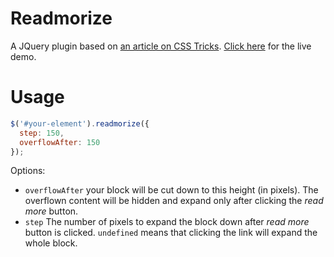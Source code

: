 # Readmorize

A JQuery plugin based on [an article on CSS Tricks](https://css-tricks.com/text-fade-read-more/). [Click here](https://jannis-baratheon.github.io/readmorize/example/) for the live demo.

# Usage

```javascript
$('#your-element').readmorize({
  step: 150,
  overflowAfter: 150
});
```

Options:

* `overflowAfter` your block will be cut down to this height (in pixels). The overflown content will be hidden and expand only after clicking the *read more* button.
* `step` The number of pixels to expand the block down after *read more* button is clicked. `undefined` means that clicking the link will expand the whole block.

